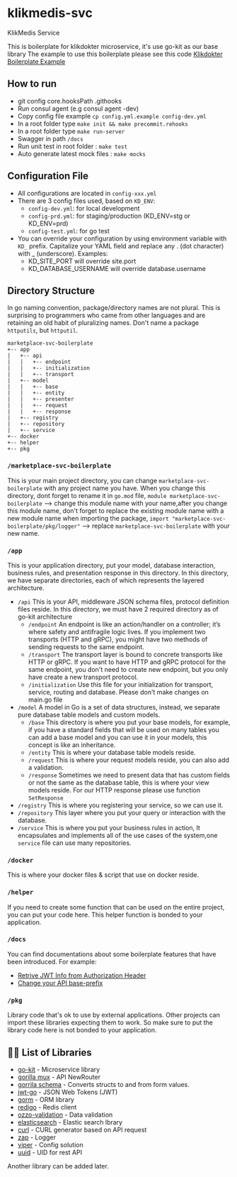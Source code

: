 # klikmedis-svc

KlikMedis Service

This is boilerplate for klikdokter microservice, it's use go-kit as our base library
The example to use this boilerplate please see this code
[Klikdokter Boilerplate Example](https://gitlab.com/medkomtek/scratchpad/go-kit-boilerplate)

## How to run

- git config core.hooksPath .githooks
- Run consul agent (e.g consul agent -dev)
- Copy config file example `cp config.yml.example config-dev.yml`
- In a root folder type `make init && make precommit.rehooks`
- In a root folder type `make run-server`
- Swagger in path `/docs`
- Run unit test in root folder : `make test`
- Auto generate latest mock files : `make mocks`

## Configuration File

- All configurations are located in `config-xxx.yml` 
- There are 3 config files used, based on `KD_ENV`:
  - `config-dev.yml`: for local development 
  - `config-prd.yml`: for staging/production (KD_ENV=stg or KD_ENV=prd)
  - `config-test.yml`: for go test
- You can override your configuration by using environment variable with `KD_` prefix. Capitalize your YAML field and replace any . (dot character) with _ (underscore). Examples:
  - KD_SITE_PORT will override site.port 
  - KD_DATABASE_USERNAME will override database.username
  
## Directory Structure

In go naming convention, package/directory names are not plural. This is surprising to programmers who came from other languages and are retaining an old habit of pluralizing names. Don't name a package `httputils`, but `httputil`.

```tree
marketplace-svc-boilerplate
+-- app 
|   +-- api 
|   |   +-- endpoint
|   |   +-- initialization
|   |   +-- transport
|   +-- model
|   |   +-- base
|   |   +-- entity
|   |   +-- presenter 
|   |   +-- request 
|   |   +-- response
|   +-- registry
|   +-- repository
|   +-- service
+-- docker
+-- helper 
+-- pkg
```

### `/marketplace-svc-boilerplate`

This is your main project directory, you can change `marketplace-svc-boilerplate` with any project name you have.
When you change this directory, dont forget to rename it in `go.mod` file,
`module marketplace-svc-boilerplate` --> change this module name with your name,after you change this module name,
don't forget to replace the existing module name with a new module name when importing the package,
`import "marketplace-svc-boilerplate/pkg/logger"` --> replace `marketplace-svc-boilerplate` with your new name.

### `/app`

This is your application directory, put your model, database interaction, business rules, and presentation response in this directory.
In this directory, we have separate directories, each of which represents the layered architecture.

- `/api`
This is your API, middleware JSON schema files, protocol definition files reside.
In this directory, we must have 2 required directory as of go-kit architecture
  - `/endpoint` An endpoint is like an action/handler on a controller; it’s where safety and antifragile logic lives. If you implement two transports (HTTP and gRPC), you might have two methods of sending requests to the same endpoint.
  - `/transport` The transport layer is bound to concrete transports like HTTP or gRPC. If you want to have HTTP and gRPC protocol for the same endpoint, you don't need to create new endpoint, but you only have create a new transport protocol.
  - `/initialization` Use this file for your initialization for transport, service, routing and database. Please don't make changes on main.go file
- `/model` A model in Go is a set of data structures, instead, we separate pure database table models and custom models.
  - `/base` This directory is where you put your base models, for example, if you have a standard fields that will be used on many tables you can add a base model and you can use it in your models, this concept is like an inheritance.
  - `/entity` This is where your database table models reside.
  - `/request` This is where your request models reside, you can also add a validation.
  - `/response` Sometimes we need to present data that has custom fields or not the same as the database table, this is where your view models reside. For our HTTP response please use function `SetResponse`
- `/registry` This is where you registering your service, so we can use it.
- `/repository` This layer where you put your query or interaction with the database.
- `/service` This is where you put your business rules in action, It encapsulates and implements all of the use cases of the system,one `service` file can use many repositories.
  
### `/docker`

This is where your docker files & script that use on docker reside.

### `/helper`

If you need to create some function that can be used on the entire project, you can put your code here.
This helper function is bonded to your application.

### `/docs`

You can find documentations about some boilerplate features that have been introduced. For example:
- [Retrive JWT Info from Authorization Header](/docs/jwt-userinfo-retrieval.md)
- [Change your API base-prefix](change-api-base-prefix.md)

### `/pkg`

Library code that's ok to use by external applications. Other projects can import these libraries expecting them to work.
So make sure to put the library code here is not bonded to your application.

## 👨‍💻 List of Libraries

- [go-kit](https://github.com/go-kit/kit) - Microservice library
- [gorilla mux](https://github.com/gorilla/mux) - API NewRouter
- [gorrila schema](https://github.com/gorilla/schema) - Converts structs to and from form values.
- [jwt-go](https://github.com/dgrijalva/jwt-go) - JSON Web Tokens (JWT)
- [gorm](https://gorm.io/gorm) - ORM library
- [redigo](https://github.com/gomodule/redigo) - Redis client
- [ozzo-validation](https://github.com/itgelo/ozzo-validation/v4) - Data validation
- [elasticsearch](https://github.com/olivere/elastic/v7) - Elastic search lbrary
- [curl](https://moul.io/http2curl) - CURL generator based on API request
- [zap](https://github.com/uber-go/zap) - Logger
- [viper](https://github.com/spf13/viper) - Config solution
- [uuid](https://github.com/matoous/go-nanoid/v2) - UID for rest API

Another library can be added later.
